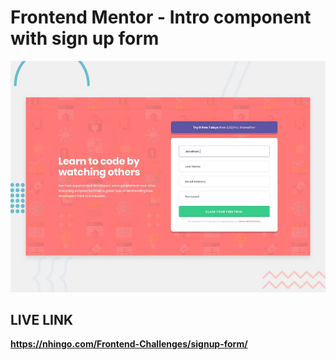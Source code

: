 # Frontend Mentor - Intro component with sign up form

![Design preview for the Intro component with sign up form coding challenge](./design/desktop-preview.jpg)

## LIVE LINK

**https://nhingo.com/Frontend-Challenges/signup-form/**

